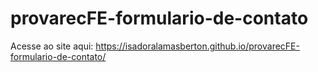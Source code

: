 # provarecFE-formulario-de-contato
Acesse ao site aqui:
https://isadoralamasberton.github.io/provarecFE-formulario-de-contato/
